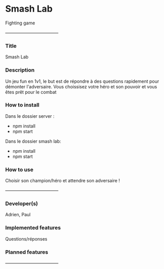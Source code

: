 # Smash Lab
Fighting game

————————————

### Title
Smash Lab

### Description
Un jeu fun en 1v1, le but est de répondre à des questions rapidement pour démonter l'adversaire.
Vous choissisez votre héro et son pouvoir et vous êtes prêt pour le combat

### How to install
Dans le dossier server :
- npm install
- npm start

Dans le dossier smash lab:
- npm install 
- npm start

### How to use
Choisir son champion/héro et attendre son adversaire !

————————————

### Developer(s)
Adrien, Paul

### Implemented features
Questions/réponses

### Planned features

————————————